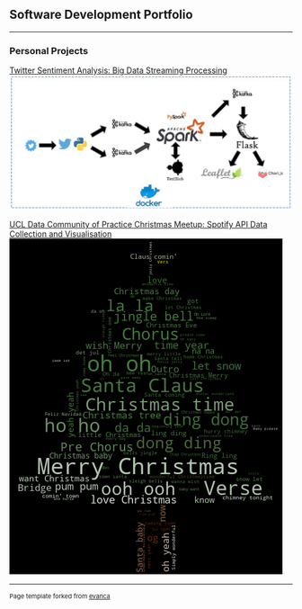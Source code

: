 ## Software Development Portfolio

---

### Personal Projects

[Twitter Sentiment Analysis: Big Data Streaming Processing](/twitter_sentiment_streaming)
<img src="images/twitter_project.png?raw=true"/>

[UCL Data Community of Practice Christmas Meetup: Spotify API Data Collection and Visualisation](/ucl_cop_christmas)
<img src="images/word_cloud.png?raw=true"/>

---
<p style="font-size:11px">Page template forked from <a href="https://github.com/evanca/quick-portfolio">evanca</a></p>
<!-- Remove above link if you don't want to attibute -->

